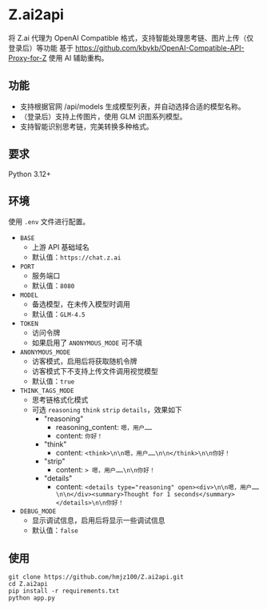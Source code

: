 # Z.ai2api
将 Z.ai 代理为 OpenAI Compatible 格式，支持智能处理思考链、图片上传（仅登录后）等功能
基于 https://github.com/kbykb/OpenAI-Compatible-API-Proxy-for-Z 使用 AI 辅助重构。

## 功能
- 支持根据官网 /api/models 生成模型列表，并自动选择合适的模型名称。
- （登录后）支持上传图片，使用 GLM 识图系列模型。
- 支持智能识别思考链，完美转换多种格式。

## 要求
Python 3.12+

## 环境
使用 `.env` 文件进行配置。
- `BASE`
  - 上游 API 基础域名
  - 默认值：`https://chat.z.ai`
- `PORT`
  - 服务端口
  - 默认值：`8080`
- `MODEL`
  - 备选模型，在未传入模型时调用
  - 默认值：`GLM-4.5`
- `TOKEN`
  - 访问令牌
  - 如果启用了 `ANONYMOUS_MODE` 可不填
- `ANONYMOUS_MODE`
  - 访客模式，启用后将获取随机令牌
  - 访客模式下不支持上传文件调用视觉模型
  - 默认值：`true`
- `THINK_TAGS_MODE`
  - 思考链格式化模式
  - 可选 `reasoning` `think` `strip` `details`，效果如下
    - "reasoning"
      - reasoning_content: `嗯，用户……`
      - content: `你好！`
    - "think"
      - content: `<think>\n\n嗯，用户……\n\n</think>\n\n你好！`
    - "strip"
      - content: `> 嗯，用户……\n\n你好！`
    - "details"
      - content: `<details type="reasoning" open><div>\n\n嗯，用户……\n\n</div><summary>Thought for 1 seconds</summary></details>\n\n你好！`
- `DEBUG_MODE`
  - 显示调试信息，启用后将显示一些调试信息
  - 默认值：`false`

## 使用
```
git clone https://github.com/hmjz100/Z.ai2api.git
cd Z.ai2api
pip install -r requirements.txt
python app.py
```
